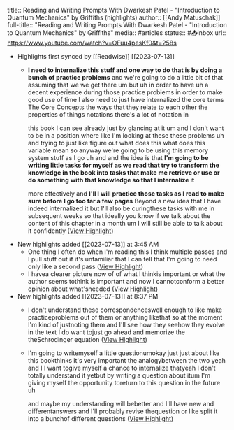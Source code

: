 title:: Reading and Writing Prompts With Dwarkesh Patel - "Introduction to Quantum Mechanics" by Griffiths (highlights)
author:: [[Andy Matuschak]]
full-title:: "Reading and Writing Prompts With Dwarkesh Patel - "Introduction to Quantum Mechanics" by Griffiths"
media:: #articles
status:: #📥inbox 
url:: https://www.youtube.com/watch?v=OFuu4pesKf0&t=258s

- Highlights first synced by [[Readwise]] [[2023-07-13]]
	- **I need to internalize this stuff and one way to do that is by doing a bunch of practice problems** and we're going to do a little bit of that assuming that we we get there um but uh in order to have uh a decent experience during those practice problems in order to make good use of time I also need to just have internalized the core terms The Core Concepts the ways that they relate to each other the properties of things notations there's a lot of notation in
	  
	  this book I can see already just by glancing at it um and I don't want to be in a position where like I'm looking at these these problems uh and trying to just like figure out what does this what does this variable mean so anyway we're going to be using this memory system stuff as I go uh and and the idea is that **I'm going to be writing little tasks for myself as we read that try to transform the knowledge in the book into tasks that make me retrieve or use or do something with that knowledge so that I internalize it**
	  
	  more effectively and **I'll I will practice those tasks as I read to make sure before I go too far a few pages** Beyond a new idea that I have indeed internalized it but I'll also be curingthese tasks with me in subsequent weeks so that ideally you know if we talk about the content of this chapter in a month um I will still be able to talk about it confidently ([View Highlight](https://read.readwise.io/read/01h56ryrzschn9yxwkb27j5q9q))
- New highlights added [[2023-07-13]] at 3:45 AM
	- One thing I often do when I'm reading this I think multiple passes and I pull stuff out if it's unfamiliar that I can tell that I'm going to need only like a second pass ([View Highlight](https://read.readwise.io/read/01h56twxr1x0w0zfc2x4vppena))
	- I havea clearer picture now of of what I thinkis important or what the author seems tothink is important and now I cannotconform a better opinion about what'sneeded ([View Highlight](https://read.readwise.io/read/01h56txd0z2trs6d5aeh92wsbp))
- New highlights added [[2023-07-13]] at 8:37 PM
	- I don't understand these correspondenceswell enough to like make practiceproblems out of them or anything likethat so at the moment I'm kind of justnoting them and I'll see how they seehow they evolve in the text I do want tojust go ahead and memorize the theSchrodinger equation ([View Highlight](https://read.readwise.io/read/01h58jrhh3zy1tqheqj5mfjt9x))
	- I'm going to writemyself a little questionumokay just just about like this bookthinks it's very important the analogybetween the two yeah and I I want togive myself a chance to internalize thatyeah I don't totally understand it yetbut by writing a question about itum I'm giving myself the opportunity toreturn to this question in the future uh
	  
	  and maybe my understanding will bebetter and I'll have new and differentanswers and I'll probably revise thequestion or like split it into a bunchof different questions ([View Highlight](https://read.readwise.io/read/01h58jz83tdfytdpjtqyf1k2p1))